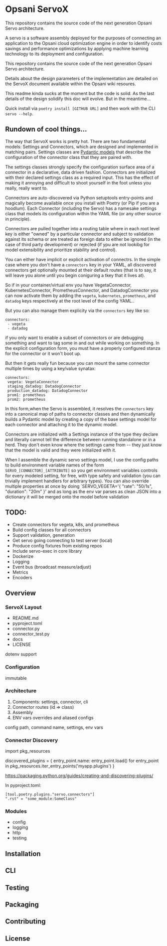 # Opsani ServoX

This repository contains the source code of the next generation Opsani Servo architecture.

A servo is a software assembly deployed for the purposes of connecting an application to the
Opsani cloud optimization engine in order to identify costs savings and performance optimizations
by applying machine learning technology to its deployment and configuration. 



This repository contains the source code of the next generation Opsani Servo architecture.

Details about the design parameters of the implementation are detailed on the ServoX document available within the
Opsani wiki resoures.

This readme kinda sucks at the moment but the code is solid. As the last details of the design solidify this doc will evolve. But in the meantime...

Quick install via `poetry install [GITHUB URL]` and then work with the CLI `servo --help`. 

## Rundown of cool things...

The way that ServoX works is pretty hot. There are two fundamental models: Settings and Connectors, which are designed and implemented in matching pairs.
Settings classes are [Pydantic models](https://pydantic-docs.helpmanual.io/usage/models/) that describe the configuration of the connector class that they are paired with. 

The settings classes strongly specify the configuration surface area of a connector in a declarative, data driven fashion. Connectors are initialized with their
declared settings class as a required input. This has the effect of making it annoying and difficult to shoot yourself in the foot unless you really, really want to.

Connectors are auto-discovered via Python setuptools entry-points and magically become available once you install with Poetry (or Pip if you are a hoodlum). Each Connector (including the Servo) has a namesake settings class that models its configuration within the YAML file (or any other source in principle).

Connectors are pulled together into a routing table where in each root level key is either "owned" by a particular connector and subject to validation against its schema or are treated as foreign data to either be ignored (in the case of third party development) or rejected (if ypu are not lookibg for model extensibility and prioritize stability
and control).

You can either have implicit or explicit activation of connectrs. In the simple case where you don't have a `connectors` key in your YAML, all discovered connectors get optionally mounted at their default routes (that is to say, it will leave you alone until you begin coniguring a tkey that it lives at).

So if in your container/virtual env you have VegetaConnector, KubernetesConnector, PrometheusConnector, and DatadogConnector you can now activate them by adding the `vegeta`, `kubernetes`, `prometheus`, and `datadog` keys respectively at the root level of the config YAML..

But you can also manage them explicity via the `connectors` key like so:

```
connectors:
 - vegeta
 - datadog
```

if you only want to enable a subset of connectors or are debugging something and want to tag some in and out while working on something. In the explicit configuration form, you must have a properly configured stanza for the connector or it won't boot up.

But then it gets really fun because you can mount the same connector multiple times by using a key/value synatax:

```
connectors:
 vegeta: VegetaConnector
 staging_datadog: DatadogConnector
 production_datadog: DatadogConnector
 prom1: prometheus
 prom2: prometheus
```

In this form,when the Servo is assembled, it resolves the `connectors` key into a canonical map of paths to connector classes and then dynamically builds a Pydantic model by  creating a copy of the base settings model for each connector and attaching it to the dynamic model.

Connectors are initialized with a Settings instance of the type they declare and literally cannot tell the difference between running standalone or in a herd. They don't even know where the settings came from -- they just know that the model is valid and they were initialized with it.

When I assemble the dynamic servo settings model, I use the config paths to build environment variable names of the form `SERVO_[CONNECTOR]_[ATTRIBUTE]` so you get environment variables controls for every modeled setting, for free, with type safety and validation (you can trivially implement handlers for arbitrary types). You can also override multiple properties at once by doing `SERVO_VEGETA='{ "rate": "50/1s", "duration": "20m" }' and as long as the env var parses as clean JSON into a dictionary it will be merged onto the model before validation

## TODO:

* Create connectors for vegeta, k8s, and prometheus
* Build config classes for all connectors
* Support validation, generation
* Get servo going connecting to test server (local)
* Produce config fixtures from existing repos
* Include servo-exec in core library
* Dockerize
* Logging
* Event bus (broadcast measure/adjust)
* Metrics
* Encoders

## Overview

### ServoX Layout

* README.md
* pyproject.toml
* connector.py
* connector_test.py
* docs
* LICENSE

dotenv support

### Configuration

immutable


### Architecture

1. Components: settings, connector, cli
2. Connector routes (id => class)
3. Assembly
4. ENV vars overrides and aliased configs

config path, command name, settings, env vars

### Connector Discovery



import pkg_resources

discovered_plugins = {
    entry_point.name: entry_point.load()
    for entry_point
    in pkg_resources.iter_entry_points('myapp.plugins')
}

https://packaging.python.org/guides/creating-and-discovering-plugins/

In pyproject.toml:
```
[tool.poetry.plugins."servo.connectors"]
".rst" = "some_module:SomeClass"
```

### Modules

* config
* logging
* http
* testing

## Installation

## CLI

## Testing

## Packaging

## Contributing

## License

